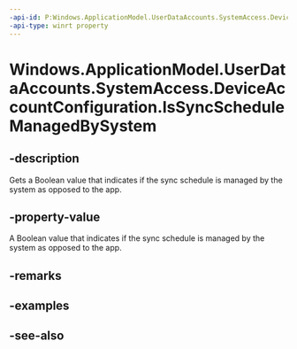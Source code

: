 ```yaml
---
-api-id: P:Windows.ApplicationModel.UserDataAccounts.SystemAccess.DeviceAccountConfiguration.IsSyncScheduleManagedBySystem
-api-type: winrt property
---
```


<!-- Property syntax
public bool IsSyncScheduleManagedBySystem { get;  set; }
-->

# Windows.ApplicationModel.UserDataAccounts.SystemAccess.DeviceAccountConfiguration.IsSyncScheduleManagedBySystem

## -description
Gets a Boolean value that indicates if the sync schedule is managed by the system as opposed to the app.

## -property-value
A Boolean value that indicates if the sync schedule is managed by the system as opposed to the app.

## -remarks

## -examples

## -see-also
